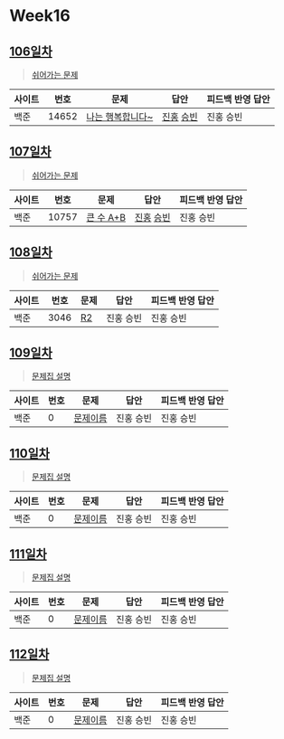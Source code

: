 # Week16

## [106일차](Day106)

> [쉬어가는 문제](https://www.acmicpc.net/group/workbook/view/9797/32684)

| 사이트 | 번호 | 문제                 | 답안                | 피드백 반영 답안    |
| ------ | ---- | -------------------- | ------------------- | ------------------- |
| 백준   | 14652 | [나는 행복합니다~](https://www.acmicpc.net/problem/14652) | [진홍](Day106/bj14652_kjh.java) [승빈](Day106/bj14652_wsb.java) | 진홍 승빈 |

## [107일차](Day107)

> [쉬어가는 문제](https://www.acmicpc.net/group/workbook/view/9797/32693)

| 사이트 | 번호 | 문제                 | 답안                | 피드백 반영 답안    |
| ------ | ---- | -------------------- | ------------------- | ------------------- |
| 백준   | 10757    | [큰 수 A+B](https://www.acmicpc.net/problem/10757) | [진홍](Day107/bj10757_kjh.java) [승빈](Day107/bj10757_wsb.java) | 진홍 승빈 |

## [108일차](Day108)

> [쉬어가는 문제](https://www.acmicpc.net/group/workbook/view/9797/32752)

| 사이트 | 번호 | 문제                 | 답안                | 피드백 반영 답안    |
| ------ | ---- | -------------------- | ------------------- | ------------------- |
| 백준   | 3046 | [R2](https://www.acmicpc.net/problem/3046) | 진홍 승빈 | 진홍 승빈 |

## [109일차](Day109)

> [문제집 설명](문제집링크)

| 사이트 | 번호 | 문제                 | 답안                | 피드백 반영 답안    |
| ------ | ---- | -------------------- | ------------------- | ------------------- |
| 백준   | 0    | [문제이름](문제링크) | 진홍 승빈 | 진홍 승빈 |

## [110일차](Day110)

> [문제집 설명](문제집링크)

| 사이트 | 번호 | 문제                 | 답안                | 피드백 반영 답안    |
| ------ | ---- | -------------------- | ------------------- | ------------------- |
| 백준   | 0    | [문제이름](문제링크) | 진홍 승빈 | 진홍 승빈 |

## [111일차](Day111)

> [문제집 설명](문제집링크)

| 사이트 | 번호 | 문제                 | 답안                | 피드백 반영 답안    |
| ------ | ---- | -------------------- | ------------------- | ------------------- |
| 백준   | 0    | [문제이름](문제링크) | 진홍 승빈 | 진홍 승빈 |

## [112일차](Day112)

> [문제집 설명](문제집링크)

| 사이트 | 번호 | 문제                 | 답안                | 피드백 반영 답안    |
| ------ | ---- | -------------------- | ------------------- | ------------------- |
| 백준   | 0    | [문제이름](문제링크) | 진홍 승빈 | 진홍 승빈 |
